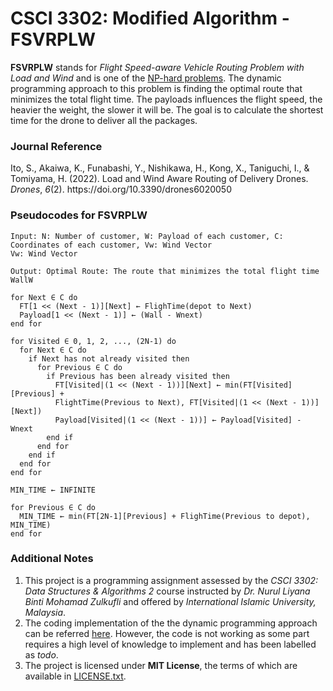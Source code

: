 # CSCI 3302: Modified Algorithm - FSVRPLW
**FSVRPLW** stands for *Flight Speed-aware Vehicle Routing Problem with Load and Wind* and is one of the [NP-hard problems](https://en.wikipedia.org/wiki/NP-hardness). The dynamic programming approach to this problem is finding the optimal route that minimizes the total flight time. The payloads influences the flight speed, the heavier the weight, the slower it will be. The goal is to calculate the shortest time for the drone to deliver all the packages.

### Journal Reference
<div class="csl-entry">Ito, S., Akaiwa, K., Funabashi, Y., Nishikawa, H., Kong, X., Taniguchi, I., &#38; Tomiyama, H. (2022). Load and Wind Aware Routing of Delivery Drones. <i>Drones</i>, <i>6</i>(2). https://doi.org/10.3390/drones6020050</div>

### Pseudocodes for FSVRPLW
```
Input: N: Number of customer, W: Payload of each customer, C: Coordinates of each customer, Vw: Wind Vector
Vw: Wind Vector

Output: Optimal Route: The route that minimizes the total flight time
WallW

for Next ∈ C do
  FT[1 << (Next - 1)][Next] ← FlighTime(depot to Next)
  Payload[1 << (Next - 1)] ← (Wall - Wnext)
end for

for Visited ∈ 0, 1, 2, ..., (2N-1) do
  for Next ∈ C do
    if Next has not already visited then
      for Previous ∈ C do
        if Previous has been already visited then
          FT[Visited|(1 << (Next - 1))][Next] ← min(FT[Visited][Previous] +
          FlightTime(Previous to Next), FT[Visited|(1 << (Next - 1))][Next])
          Payload[Visited|(1 << (Next - 1))] ← Payload[Visited] - Wnext
        end if
      end for
    end if
  end for
end for

MIN_TIME ← INFINITE

for Previous ∈ C do
  MIN_TIME ← min(FT[2N-1][Previous] + FlighTime(Previous to depot), MIN_TIME)
end for
```


### Additional Notes
1. This project is a programming assignment assessed by the *CSCI 3302: Data Structures & Algorithms 2* course instructed by *Dr. Nurul Liyana Binti Mohamad Zulkufli* and offered by *International Islamic University, Malaysia*.
2. The coding implementation of the the dynamic programming approach can be referred [here](https://github.com/hdfhtt/CSCI3302_FSVRPLW/blob/main/main.py). However, the code is not working as some part requires a high level of knowledge to implement and has been labelled as *todo*. 
3. The project is licensed under **MIT License**, the terms of which are available in [LICENSE.txt](https://github.com/hdfhtt/CSCI3302_FSVRPLW/blob/main/LICENSE).
